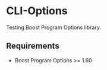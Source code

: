 # CLI-Options

Testing Boost Program Options library.

## Requirements

- Boost Program Options >= 1.60
